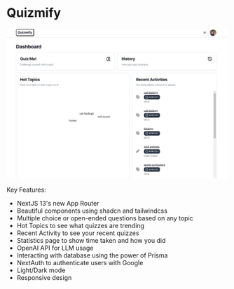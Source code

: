 # Quizmify

<p align="center">
<img alt='/' src="/public/quizmify.jpg" width="900px" height="auto"/>
</p>

Key Features:

- NextJS 13's new App Router
- Beautiful components using shadcn and tailwindcss
- Multiple choice or open-ended questions based on any topic
- Hot Topics to see what quizzes are trending
- Recent Activity to see your recent quizzes
- Statistics page to show time taken and how you did
- OpenAI API for LLM usage
- Interacting with database using the power of Prisma
- NextAuth to authenticate users with Google
- Light/Dark mode
- Responsive design
